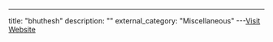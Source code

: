 ---
title: "bhuthesh"
description: ""
external_category: "Miscellaneous"
---[Visit Website](https://github.com/bhuthesh)

